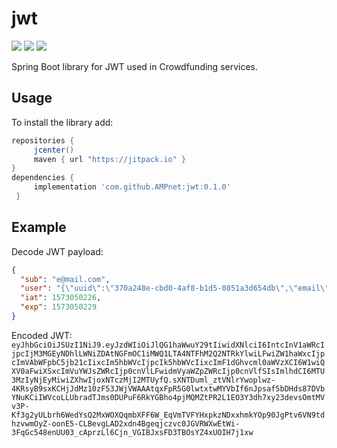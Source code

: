 # jwt
[![](https://jitpack.io/v/AMPnet/jwt.svg)](https://jitpack.io/#AMPnet/jwt) [![](https://jitci.com/gh/AMPnet/jwt/svg)](https://jitci.com/gh/AMPnet/jwt) ![](https://github.com/AMPnet/jwt/workflows/Java%20CI/badge.svg?branch=master)

Spring Boot library for JWT used in Crowdfunding services.

## Usage
To install the library add: 
 
 ```gradle
 repositories { 
      jcenter()
      maven { url "https://jitpack.io" }
 }
 dependencies {
      implementation 'com.github.AMPnet:jwt:0.1.0'
  }
 ```  

## Example
Decode JWT payload: 
```json
{
  "sub": "e@mail.com",
  "user": "{\"uuid\":\"370a248e-cbd0-4af8-b1d5-0851a3d654db\",\"email\":\"e@mail.com\",\"name\":\"Name\",\"authorities\":[\"Auth\"],\"enabled\":true,\"verified\":true}",
  "iat": 1573050226,
  "exp": 1573050229
}
```
Encoded JWT: ```eyJhbGciOiJSUzI1NiJ9.eyJzdWIiOiJlQG1haWwuY29tIiwidXNlciI6IntcInV1aWRcIjpcIjM3MGEyNDhlLWNiZDAtNGFmOC1iMWQ1LTA4NTFhM2Q2NTRkYlwiLFwiZW1haWxcIjpcImVAbWFpbC5jb21cIixcIm5hbWVcIjpcIk5hbWVcIixcImF1dGhvcml0aWVzXCI6W1wiQXV0aFwiXSxcImVuYWJsZWRcIjp0cnVlLFwidmVyaWZpZWRcIjp0cnVlfSIsImlhdCI6MTU3MzIyNjEyMiwiZXhwIjoxNTczMjI2MTUyfQ.sXNTDuml_ztVNlrYwoplwz-4KRsyB9sxKCHjJdMz10zF53JWjVWAAAtqxFpR5G0lwtxtwMYVbIf6nJpsaf5bDHds87DVbYNuKCiIWVcoLLUbradTJms0DUPuF6RkYGBho4pjMQMZtPR2L1EO3Y3dh7xy23devsOmtMVv3P-Kf3g2yULbrh6WedYsQ2MxWOXQqmbXFF6W_EqVmTVFYHxpkzNDxxhmkYOp90JgPtv6VN9tdhzvwmOyZ-oonE5-CLBevgLAD2xdn4Bgeqjczvc0JGVRWXwEtWi-3FqGc548enUU03_cAprzLl6Cjn_VGIBJxsFD3TBOsYZ4xUOIH7j1xw```
